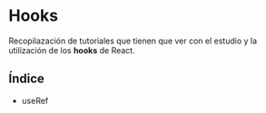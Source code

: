 # Hooks

Recopilazación de tutoriales que tienen que ver con el estudio y la utilización de los **hooks** de React.

## Índice

* useRef